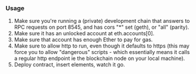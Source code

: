 ### Usage

1. Make sure you're running a (private) development chain that answers to RPC requests on port 8545, and has cors "*" set (geth), or "all" (parity).
2. Make sure it has an unlocked account at eth.accounts[0].
3. Make sure that account has enough Ether to pay for gas.
4. Make sure to allow http to run, even though it defaults to https (this may force you to allow "dangerous" scripts - which essentially means it calls a regular http endpoint ie the blockchain node on your local machine).
5. Deploy contract, insert elements, watch it go.